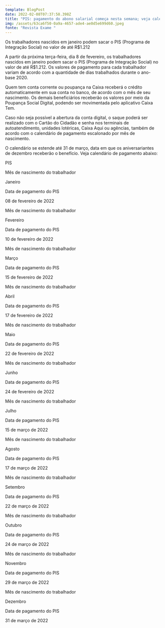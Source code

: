 ```yaml
---
template: BlogPost
date: 2022-02-08T07:37:58.398Z
title: "PIS: pagamento do abono salarial começa nesta semana; veja calendário"
img: /assets/63ca6f50-0a9a-4657-ade4-ae0d5e699d60.jpeg
fonte: "Revista Exame "
---
```

Os trabalhadores nascidos em janeiro podem sacar o PIS (Programa de Integração Social) no valor de até R$1.212

A partir da próxima terça-feira, dia 8 de fevereiro, os trabalhadores nascidos em janeiro podem sacar o PIS (Programa de Integração Social) no valor de até R$1.212. Os valores de pagamento para cada trabalhador variam de acordo com a quantidade de dias trabalhados durante o ano-base 2020.

Quem tem conta corrente ou poupança na Caixa receberá o crédito automaticamente em sua conta no banco, de acordo com o mês de seu nascimento. Os demais beneficiários receberão os valores por meio da Poupança Social Digital, podendo ser movimentada pelo aplicativo Caixa Tem.

Caso não seja possível a abertura da conta digital, o saque poderá ser realizado com o Cartão do Cidadão e senha nos terminais de autoatendimento, unidades lotéricas, Caixa Aqui ou agências, também de acordo com o calendário de pagamento escalonado por mês de nascimento.

O calendário se estende até 31 de março, data em que os aniversariantes de dezembro receberão o benefício. Veja calendário de pagamento abaixo:

PIS

Mês de nascimento do trabalhador

Janeiro

Data de pagamento do PIS

08 de fevereiro de 2022

Mês de nascimento do trabalhador

Fevereiro

Data de pagamento do PIS

10 de fevereiro de 2022

Mês de nascimento do trabalhador

Março

Data de pagamento do PIS

15 de fevereiro de 2022

Mês de nascimento do trabalhador

Abril

Data de pagamento do PIS

17 de fevereiro de 2022

Mês de nascimento do trabalhador

Maio

Data de pagamento do PIS

22 de fevereiro de 2022

Mês de nascimento do trabalhador

Junho

Data de pagamento do PIS

24 de fevereiro de 2022

Mês de nascimento do trabalhador

Julho

Data de pagamento do PIS

15 de março de 2022

Mês de nascimento do trabalhador

Agosto

Data de pagamento do PIS

17 de março de 2022

Mês de nascimento do trabalhador

Setembro

Data de pagamento do PIS

22 de março de 2022

Mês de nascimento do trabalhador

Outubro

Data de pagamento do PIS

24 de março de 2022

Mês de nascimento do trabalhador

Novembro

Data de pagamento do PIS

29 de março de 2022

Mês de nascimento do trabalhador

Dezembro

Data de pagamento do PIS

31 de março de 2022